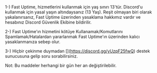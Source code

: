 1-) Fast Uptime, hizmetlerini kullanmak için yaş sınırı 13'tür. Discord'u kullanmak için yasal yaşın altındaysanız (13 Yaş). Reşit olmayan biri olarak yakalanırsanız, Fast Uptime üzerinden yasaklama hakkımız vardır ve hesabınız Discord Güvenlik Ekibine bildirilir.

2-) Fast Uptime'ın hizmetini kötüye Kullanamak/Komutlarını Spamlamak/Hatalardan yararlanmak Fast Uptime'ın üzerinden kalıcı yasaklanmanıza sebep olur.

3-) Hiçbir çekinme duymadan [[](https://discord.gg/yUzpF25fwQ)](https://discord.gg/yUzpF25fwQ) destek sunucusuna gelip soru sorabilirsiniz.

Not: Bu maddeler herhangi bir gün her an değiştirilebilir.
